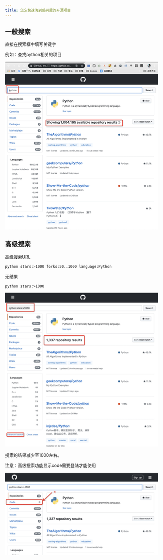 ```yaml
---
title: 怎么快速淘到感兴趣的开源项目
---
```


## 一般搜索

直接在搜索框中填写关键字

例如：查找python相关的项目

![](pic/007.jpg)


## 高级搜索

[高级搜索URL](https://github.com/search/advanced?q=python)


 ```bash
 python stars:>1000 forks:50..1000 language:Python
 ```

 无结果

```shell
python stars:>1000
```

![](pic/008.jpg)

搜索的结果减少至1000左右。

注意：高级搜索功能显示code需要登陆才能使用

![](pic/009.jpg)
